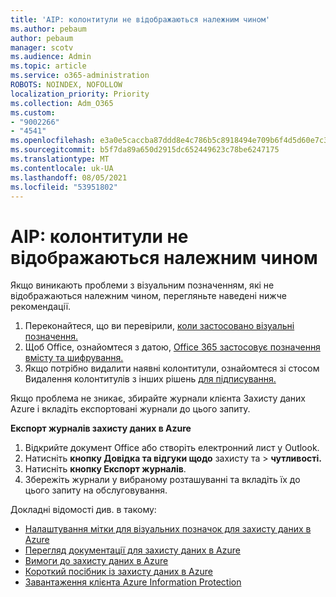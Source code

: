 ```yaml
---
title: 'AIP: колонтитули не відображаються належним чином'
ms.author: pebaum
author: pebaum
manager: scotv
ms.audience: Admin
ms.topic: article
ms.service: o365-administration
ROBOTS: NOINDEX, NOFOLLOW
localization_priority: Priority
ms.collection: Adm_O365
ms.custom:
- "9002266"
- "4541"
ms.openlocfilehash: e3a0e5caccba87ddd8e4c786b5c8918494e709b6f4d5d60e7c31215a60b1d5d6
ms.sourcegitcommit: b5f7da89a650d2915dc652449623c78be6247175
ms.translationtype: MT
ms.contentlocale: uk-UA
ms.lasthandoff: 08/05/2021
ms.locfileid: "53951802"
---
```

# <a name="aip-headers-and-footers-not-displaying-as-expected"></a>AIP: колонтитули не відображаються належним чином

Якщо виникають проблеми з візуальним позначенням, які не відображаються належним чином, перегляньте наведені нижче рекомендації.

1. Переконайтеся, що ви перевірили, [коли застосовано візуальні позначення.](https://docs.microsoft.com/azure/information-protection/configure-policy-markings#when-visual-markings-are-applied)
2. Щоб Office, ознайомтеся з датою, [Office 365 застосовує позначення вмісту та шифрування.](https://docs.microsoft.com/microsoft-365/compliance/sensitivity-labels-office-apps#when-office-apps-apply-content-marking-and-encryption)
3. Якщо потрібно видалити наявні колонтитули, ознайомтеся зі стосом Видалення колонтитулів з інших рішень [для підписування.](https://docs.microsoft.com/azure/information-protection/rms-client/client-admin-guide-customizations#remove-headers-and-footers-from-other-labeling-solutions)

Якщо проблема не зникає, збирайте журнали клієнта Захисту даних Azure і вкладіть експортовані журнали до цього запиту.

**Експорт журналів захисту даних в Azure**

1. Відкрийте документ Office або створіть електронний лист у Outlook.
2. Натисніть **кнопку Довідка та відгуки щодо** захисту та  >  **чутливості.**
3. Натисніть **кнопку Експорт журналів**.
4. Збережіть журнали у вибраному розташуванні та вкладіть їх до цього запиту на обслуговування.

Докладні відомості див. в такому:

- [Налаштування мітки для візуальних позначок для захисту даних в Azure](https://docs.microsoft.com/azure/information-protection/configure-policy-markings)
- [Перегляд документації для захисту даних в Azure](https://docs.microsoft.com/azure/information-protection/what-is-information-protection)
- [Вимоги до захисту даних в Azure](https://docs.microsoft.com/azure/information-protection/get-started/requirements)
- [Короткий посібник із захисту даних в Azure](https://docs.microsoft.com/azure/information-protection/get-started/infoprotect-quick-start-tutorial)
- [Завантаження клієнта Azure Information Protection](https://www.microsoft.com/download/details.aspx?id=53018)
